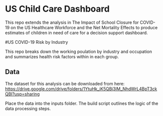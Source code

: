 # US Child Care Dashboard

This repo extends the analysis in The Impact of School Closure for COVID-19 on the US Healthcare Workforce and the Net Mortality Effects to produce estimates of children in need of care for a decision support dashboard.

#US COVID-19 Risk by Industry

This repo breaks down the working poulation by industry and occupation and summarizes health risk factors within in each group. 

## Data

The dataset for this analysis can be downloaded from here: https://drive.google.com/drive/folders/1YtuHk_iK5QBj3IM_NhdWrL4BpT3ckQBI?usp=sharing

Place the data into the inputs folder.  The build script outlines the logic of the data processing steps.


